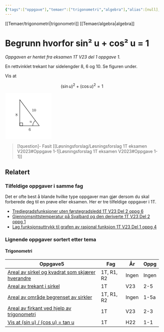 ```yaml
---
{"tags":["oppgave"],"temaer":["trigonometri","algebra"],"alias":[null],"del":1,"oppgave":1,"fag":"1t","eksamen":"v23","dg-publish":true,"title":"Begrunn hvorfor sin² u + cos² u = 1","date":"2023-05-31","modified":"2023-05-31","permalink":"/begrunn-hvorfor-sin2-u-cos2-u-1/","dgPassFrontmatter":true}
---
```


[[Temaer/trigonometri\|trigonometri]] [[Temaer/algebra\|algebra]] 

# Begrunn hvorfor sin² u + cos² u = 1
<p><span><em>Oppgaven er hentet fra eksamen 1T V23 del 1 oppgave 1.</em></span></p>

En rettvinklet trekant har sidelengder 8, 6 og 10. Se figuren under.

Vis at 

$$
(\sin u)^2 + (\cos u)^2 = 1
$$

<?xml version="1.0" encoding="UTF-8"?>
<svg xmlns="http://www.w3.org/2000/svg" xmlns:xlink="http://www.w3.org/1999/xlink" width="114pt" height="114pt" viewBox="0 0 114 114" version="1.1">
<defs>
<g>
<symbol overflow="visible" id="glyph0-0">
<path style="stroke:none;" d=""/>
</symbol>
<symbol overflow="visible" id="glyph0-1">
<path style="stroke:none;" d="M 3.484375 -0.5625 C 3.59375 -0.15625 3.953125 0.109375 4.375 0.109375 C 4.71875 0.109375 4.953125 -0.125 5.109375 -0.4375 C 5.28125 -0.796875 5.40625 -1.40625 5.40625 -1.421875 C 5.40625 -1.53125 5.328125 -1.53125 5.296875 -1.53125 C 5.1875 -1.53125 5.1875 -1.484375 5.15625 -1.34375 C 5.015625 -0.78125 4.828125 -0.109375 4.40625 -0.109375 C 4.203125 -0.109375 4.09375 -0.234375 4.09375 -0.5625 C 4.09375 -0.78125 4.21875 -1.25 4.296875 -1.609375 L 4.578125 -2.6875 C 4.609375 -2.828125 4.703125 -3.203125 4.75 -3.359375 C 4.796875 -3.59375 4.890625 -3.96875 4.890625 -4.03125 C 4.890625 -4.203125 4.75 -4.296875 4.609375 -4.296875 C 4.5625 -4.296875 4.296875 -4.28125 4.21875 -3.953125 C 4.03125 -3.21875 3.59375 -1.46875 3.46875 -0.953125 C 3.453125 -0.90625 3.0625 -0.109375 2.328125 -0.109375 C 1.8125 -0.109375 1.71875 -0.5625 1.71875 -0.921875 C 1.71875 -1.484375 2 -2.265625 2.25 -2.953125 C 2.375 -3.265625 2.421875 -3.40625 2.421875 -3.59375 C 2.421875 -4.03125 2.109375 -4.40625 1.609375 -4.40625 C 0.65625 -4.40625 0.296875 -2.953125 0.296875 -2.875 C 0.296875 -2.765625 0.390625 -2.765625 0.40625 -2.765625 C 0.515625 -2.765625 0.515625 -2.796875 0.5625 -2.953125 C 0.8125 -3.8125 1.203125 -4.1875 1.578125 -4.1875 C 1.671875 -4.1875 1.828125 -4.171875 1.828125 -3.859375 C 1.828125 -3.625 1.71875 -3.328125 1.65625 -3.1875 C 1.28125 -2.1875 1.078125 -1.578125 1.078125 -1.09375 C 1.078125 -0.140625 1.765625 0.109375 2.296875 0.109375 C 2.953125 0.109375 3.3125 -0.34375 3.484375 -0.5625 Z M 3.484375 -0.5625 "/>
</symbol>
<symbol overflow="visible" id="glyph1-0">
<path style="stroke:none;" d=""/>
</symbol>
<symbol overflow="visible" id="glyph1-1">
<path style="stroke:none;" d="M 1.3125 -3.265625 L 1.3125 -3.515625 C 1.3125 -6.03125 2.546875 -6.390625 3.0625 -6.390625 C 3.296875 -6.390625 3.71875 -6.328125 3.9375 -5.984375 C 3.78125 -5.984375 3.390625 -5.984375 3.390625 -5.546875 C 3.390625 -5.234375 3.625 -5.078125 3.84375 -5.078125 C 4 -5.078125 4.3125 -5.171875 4.3125 -5.5625 C 4.3125 -6.15625 3.875 -6.640625 3.046875 -6.640625 C 1.765625 -6.640625 0.421875 -5.359375 0.421875 -3.15625 C 0.421875 -0.484375 1.578125 0.21875 2.5 0.21875 C 3.609375 0.21875 4.5625 -0.71875 4.5625 -2.03125 C 4.5625 -3.296875 3.671875 -4.25 2.5625 -4.25 C 1.890625 -4.25 1.515625 -3.75 1.3125 -3.265625 Z M 2.5 -0.0625 C 1.875 -0.0625 1.578125 -0.65625 1.515625 -0.8125 C 1.328125 -1.28125 1.328125 -2.078125 1.328125 -2.25 C 1.328125 -3.03125 1.65625 -4.03125 2.546875 -4.03125 C 2.71875 -4.03125 3.171875 -4.03125 3.484375 -3.40625 C 3.65625 -3.046875 3.65625 -2.53125 3.65625 -2.046875 C 3.65625 -1.5625 3.65625 -1.0625 3.484375 -0.703125 C 3.1875 -0.109375 2.734375 -0.0625 2.5 -0.0625 Z M 2.5 -0.0625 "/>
</symbol>
<symbol overflow="visible" id="glyph1-2">
<path style="stroke:none;" d="M 1.625 -4.5625 C 1.171875 -4.859375 1.125 -5.1875 1.125 -5.359375 C 1.125 -5.96875 1.78125 -6.390625 2.484375 -6.390625 C 3.203125 -6.390625 3.84375 -5.875 3.84375 -5.15625 C 3.84375 -4.578125 3.453125 -4.109375 2.859375 -3.765625 Z M 3.078125 -3.609375 C 3.796875 -3.984375 4.28125 -4.5 4.28125 -5.15625 C 4.28125 -6.078125 3.40625 -6.640625 2.5 -6.640625 C 1.5 -6.640625 0.6875 -5.90625 0.6875 -4.96875 C 0.6875 -4.796875 0.703125 -4.34375 1.125 -3.875 C 1.234375 -3.765625 1.609375 -3.515625 1.859375 -3.34375 C 1.28125 -3.046875 0.421875 -2.5 0.421875 -1.5 C 0.421875 -0.453125 1.4375 0.21875 2.484375 0.21875 C 3.609375 0.21875 4.5625 -0.609375 4.5625 -1.671875 C 4.5625 -2.03125 4.453125 -2.484375 4.0625 -2.90625 C 3.875 -3.109375 3.71875 -3.203125 3.078125 -3.609375 Z M 2.078125 -3.1875 L 3.3125 -2.40625 C 3.59375 -2.21875 4.0625 -1.921875 4.0625 -1.3125 C 4.0625 -0.578125 3.3125 -0.0625 2.5 -0.0625 C 1.640625 -0.0625 0.921875 -0.671875 0.921875 -1.5 C 0.921875 -2.078125 1.234375 -2.71875 2.078125 -3.1875 Z M 2.078125 -3.1875 "/>
</symbol>
<symbol overflow="visible" id="glyph1-3">
<path style="stroke:none;" d="M 2.9375 -6.375 C 2.9375 -6.625 2.9375 -6.640625 2.703125 -6.640625 C 2.078125 -6 1.203125 -6 0.890625 -6 L 0.890625 -5.6875 C 1.09375 -5.6875 1.671875 -5.6875 2.1875 -5.953125 L 2.1875 -0.78125 C 2.1875 -0.421875 2.15625 -0.3125 1.265625 -0.3125 L 0.953125 -0.3125 L 0.953125 0 C 1.296875 -0.03125 2.15625 -0.03125 2.5625 -0.03125 C 2.953125 -0.03125 3.828125 -0.03125 4.171875 0 L 4.171875 -0.3125 L 3.859375 -0.3125 C 2.953125 -0.3125 2.9375 -0.421875 2.9375 -0.78125 Z M 2.9375 -6.375 "/>
</symbol>
<symbol overflow="visible" id="glyph1-4">
<path style="stroke:none;" d="M 4.578125 -3.1875 C 4.578125 -3.984375 4.53125 -4.78125 4.1875 -5.515625 C 3.734375 -6.484375 2.90625 -6.640625 2.5 -6.640625 C 1.890625 -6.640625 1.171875 -6.375 0.75 -5.453125 C 0.4375 -4.765625 0.390625 -3.984375 0.390625 -3.1875 C 0.390625 -2.4375 0.421875 -1.546875 0.84375 -0.78125 C 1.265625 0.015625 2 0.21875 2.484375 0.21875 C 3.015625 0.21875 3.78125 0.015625 4.21875 -0.9375 C 4.53125 -1.625 4.578125 -2.40625 4.578125 -3.1875 Z M 2.484375 0 C 2.09375 0 1.5 -0.25 1.328125 -1.203125 C 1.21875 -1.796875 1.21875 -2.71875 1.21875 -3.3125 C 1.21875 -3.953125 1.21875 -4.609375 1.296875 -5.140625 C 1.484375 -6.328125 2.234375 -6.421875 2.484375 -6.421875 C 2.8125 -6.421875 3.46875 -6.234375 3.65625 -5.25 C 3.765625 -4.6875 3.765625 -3.9375 3.765625 -3.3125 C 3.765625 -2.5625 3.765625 -1.890625 3.65625 -1.25 C 3.5 -0.296875 2.9375 0 2.484375 0 Z M 2.484375 0 "/>
</symbol>
</g>
</defs>
<g id="surface3205">
<path style="fill-rule:evenodd;fill:rgb(100%,100%,100%);fill-opacity:1;stroke-width:1.2;stroke-linecap:butt;stroke-linejoin:round;stroke:rgb(100%,100%,100%);stroke-opacity:1;stroke-miterlimit:10;" d="M 29.289062 784.285156 L 29.289062 672.285156 L 141.289062 672.285156 L 141.289062 784.285156 Z M 29.289062 784.285156 " transform="matrix(1,0,0,-1,-28,785)"/>
<path style="fill:none;stroke-width:0.8;stroke-linecap:butt;stroke-linejoin:round;stroke:rgb(0%,0%,0%);stroke-opacity:1;stroke-miterlimit:10;" d="M 64 768 L 64 704 L 112 704 Z M 64 768 " transform="matrix(1,0,0,-1,-28,785)"/>
<path style="fill:none;stroke-width:0.8;stroke-linecap:butt;stroke-linejoin:round;stroke:rgb(0%,0%,0%);stroke-opacity:1;stroke-miterlimit:10;" d="M 96 704 C 96 708.9375 98.28125 713.597656 102.179688 716.628906 " transform="matrix(1,0,0,-1,-28,785)"/>
<g style="fill:rgb(0%,0%,0%);fill-opacity:1;">
  <use xlink:href="#glyph0-1" x="60.211373" y="73.28208"/>
</g>
<g style="fill:rgb(0%,0%,0%);fill-opacity:1;">
  <use xlink:href="#glyph1-1" x="58.002727" y="93.351058"/>
</g>
<g style="fill:rgb(0%,0%,0%);fill-opacity:1;">
  <use xlink:href="#glyph1-2" x="25.521971" y="56.896566"/>
</g>
<g style="fill:rgb(0%,0%,0%);fill-opacity:1;">
  <use xlink:href="#glyph1-3" x="65.940296" y="45.990986"/>
  <use xlink:href="#glyph1-4" x="70.921596" y="45.990986"/>
</g>
<path style="fill:none;stroke-width:0.8;stroke-linecap:butt;stroke-linejoin:round;stroke:rgb(0%,0%,0%);stroke-opacity:1;stroke-miterlimit:10;" d="M 64 704 L 64 711.175781 L 71.152344 711.175781 L 71.152344 704 Z M 64 704 " transform="matrix(1,0,0,-1,-28,785)"/>
</g>
</svg>


>[!question]- Fasit
>[[Løsningsforslag/Løsningsforslag 1T eksamen V2023#Oppgave 1-1\|Løsningsforslag 1T eksamen V2023#Oppgave 1-1]]

## Relatert
<h3><span>Tilfeldige oppgaver i samme fag</span></h3><p><span>Det er ofte best å blande hvilke type oppgaver man gjør dersom du skal forberede deg til en prøve eller eksamen. Her er tre tilfeldige oppgaver i 1T.</span></p><div><ul class="dataview list-view-ul"><li><span><a data-tooltip-position="top" aria-label="Tredjegradsfunksjoner uten førstegradsledd.md" data-href="Tredjegradsfunksjoner uten førstegradsledd.md" href="Tredjegradsfunksjoner uten førstegradsledd.md" class="internal-link" target="_blank" rel="noopener nofollow">Tredjegradsfunksjoner uten førstegradsledd 1T V23 Del 2 oppg 6</a></span></li><li><span><a data-tooltip-position="top" aria-label="Gjennomsnittstemperatur på Svalbard og den deriverte.md" data-href="Gjennomsnittstemperatur på Svalbard og den deriverte.md" href="Gjennomsnittstemperatur på Svalbard og den deriverte.md" class="internal-link" target="_blank" rel="noopener nofollow">Gjennomsnittstemperatur på Svalbard og den deriverte 1T V23 Del 2 oppg 1</a></span></li><li><span><a data-tooltip-position="top" aria-label="Lag funksjonsuttrykk til grafen av rasjonal funksjon.md" data-href="Lag funksjonsuttrykk til grafen av rasjonal funksjon.md" href="Lag funksjonsuttrykk til grafen av rasjonal funksjon.md" class="internal-link" target="_blank" rel="noopener nofollow">Lag funksjonsuttrykk til grafen av rasjonal funksjon 1T V23 Del 1 oppg 4</a></span></li></ul></div><h3><span>Lignende oppgaver sortert etter tema</span></h3><h4><span>Trigonometri</span></h4><div><table class="dataview table-view-table"><thead class="table-view-thead"><tr class="table-view-tr-header"><th class="table-view-th"><span>Oppgave</span><span class="dataview small-text">5</span></th><th class="table-view-th"><span>Fag</span></th><th class="table-view-th"><span>År</span></th><th class="table-view-th"><span>Oppg</span></th></tr></thead><tbody class="table-view-tbody"><tr><td><span><a data-tooltip-position="top" aria-label="Areal av sirkel og kvadrat som skjærer hverandre.md" data-href="Areal av sirkel og kvadrat som skjærer hverandre.md" href="Areal av sirkel og kvadrat som skjærer hverandre.md" class="internal-link" target="_blank" rel="noopener nofollow">Areal av sirkel og kvadrat som skjærer hverandre</a></span></td><td><span>1T, R1, R2</span></td><td><span>Ingen</span></td><td><span>Ingen</span></td></tr><tr><td><span><a data-tooltip-position="top" aria-label="Areal av trekant i sirkel.md" data-href="Areal av trekant i sirkel.md" href="Areal av trekant i sirkel.md" class="internal-link" target="_blank" rel="noopener nofollow">Areal av trekant i sirkel</a></span></td><td><span>1T</span></td><td><span>V23</span></td><td><span>2-5</span></td></tr><tr><td><span><a data-tooltip-position="top" aria-label="Areal av område begrenset av sirkler.md" data-href="Areal av område begrenset av sirkler.md" href="Areal av område begrenset av sirkler.md" class="internal-link" target="_blank" rel="noopener nofollow">Areal av område begrenset av sirkler</a></span></td><td><span>1T, R1, R2</span></td><td><span>Ingen</span></td><td><span>1-5a</span></td></tr><tr><td><span><a data-tooltip-position="top" aria-label="Areal av firkant ved hjelp av trigonometri.md" data-href="Areal av firkant ved hjelp av trigonometri.md" href="Areal av firkant ved hjelp av trigonometri.md" class="internal-link" target="_blank" rel="noopener nofollow">Areal av firkant ved hjelp av trigonometri</a></span></td><td><span>1T</span></td><td><span>V23</span></td><td><span>2-3</span></td></tr><tr><td><span><a data-tooltip-position="top" aria-label="Vis at sin u delt på cos u er tan u.md" data-href="Vis at sin u delt på cos u er tan u.md" href="Vis at sin u delt på cos u er tan u.md" class="internal-link" target="_blank" rel="noopener nofollow">Vis at (sin u) / (cos u) = tan u</a></span></td><td><span>1T</span></td><td><span>H22</span></td><td><span>1-1</span></td></tr></tbody></table></div>

